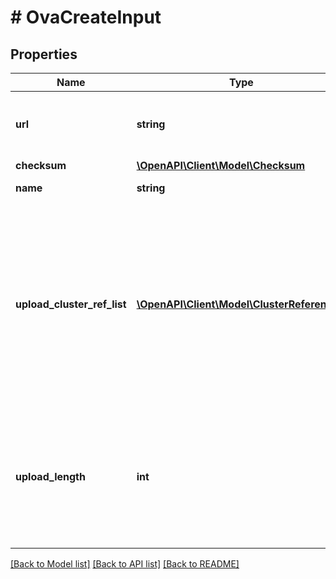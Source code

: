 # # OvaCreateInput

## Properties

Name | Type | Description | Notes
------------ | ------------- | ------------- | -------------
**url** | **string** | URL that can be used to download OVA. | [optional]
**checksum** | [**\OpenAPI\Client\Model\Checksum**](Checksum.md) |  | [optional]
**name** | **string** | Name of the OVA. |
**upload_cluster_ref_list** | [**\OpenAPI\Client\Model\ClusterReference[]**](ClusterReference.md) | List of clusters where OVA is requested to be placed at time of creation. Multiple clusters are supported only when OVA is uploaded using url. | [optional]
**upload_length** | **int** | Length of the OVA file to be uploaded in bytes. It is mandatory to provide file size if local file upload is used. | [optional]

[[Back to Model list]](../../README.md#models) [[Back to API list]](../../README.md#endpoints) [[Back to README]](../../README.md)
